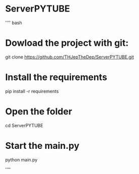 # ServerPYTUBE

'''' bash
# Dowload the project with git:

git clone https://github.com/THJepTheDep/ServerPYTUBE.git


# Install the requirements

pip install -r requirements


# Open the folder 

cd ServerPYTUBE


# Start the main.py
python main.py


''''
